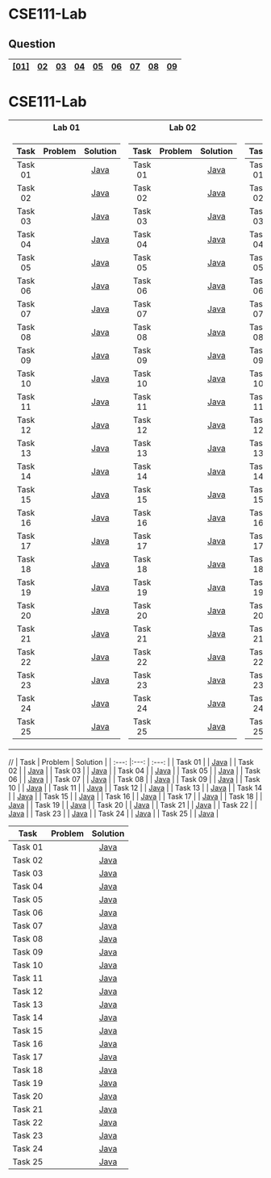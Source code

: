 # CSE111-Lab

## Question
| <a href="https://git.io/JvFcF">[01]</a> | [02](https://git.io/JvFcA) | [03](https://git.io/JvFcx) | [04](https://git.io/JvFCf) | [05](https://git.io/JvFCJ) | [06](https://git.io/JvFCk) | [07](https://git.io/JvFCL) | [08](https://git.io/JvFCt) | [09](https://git.io/JvFCO) |
|:--:|:--:|:--:|:--:|:--:|:--:|:--:|:--:|:--:|

# CSE111-Lab

<table>
<tr><th>Lab 01 </th><th>Lab 02</th><th>Lab 03</th></tr>
<tr>
  <td>
    
| Task | Problem | Solution |
| :---: |:---: | :---: |
| Task 01 | | [Java]() |
| Task 02 | | [Java](https://git.io/JvF39) |
| Task 03 | | [Java](https://git.io/JvF37) |
| Task 04 | | [Java](https://git.io/JvF35) |
| Task 05 | | [Java](https://git.io/JvF3d) |
| Task 06 | | [Java](https://git.io/JvF3b) |
| Task 07 | | [Java](https://git.io/JvF3p) |
| Task 08 | | [Java](https://git.io/JvF3h) |
| Task 09 | | [Java](https://git.io/JvF3h) |
| Task 10 | | [Java](https://git.io/JvF3h) |
| Task 11 | | [Java](https://git.io/JvF3h) |
| Task 12 | | [Java](https://git.io/JvF3h) |
| Task 13 | | [Java](https://git.io/JvF3h) |
| Task 14 | | [Java](https://git.io/JvF39) |
| Task 15 | | [Java](https://git.io/JvF37) |
| Task 16 | | [Java](https://git.io/JvF35) |
| Task 17 | | [Java](https://git.io/JvF3d) |
| Task 18 | | [Java](https://git.io/JvF3b) |
| Task 19 | | [Java](https://git.io/JvF3p) |
| Task 20 | | [Java](https://git.io/JvF3h) |
| Task 21 | | [Java](https://git.io/JvF3h) |
| Task 22 | | [Java](https://git.io/JvF3h) |
| Task 23 | | [Java](https://git.io/JvF3h) |
| Task 24 | | [Java](https://git.io/JvF3h) |
| Task 25 | | [Java](https://git.io/JvF3h) |
    
</td>
<td>

| Task | Problem | Solution |
| :---: |:---: | :---: |
| Task 01 | | [Java]() |
| Task 02 | | [Java](https://git.io/JvF39) |
| Task 03 | | [Java](https://git.io/JvF37) |
| Task 04 | | [Java](https://git.io/JvF35) |
| Task 05 | | [Java](https://git.io/JvF3d) |
| Task 06 | | [Java](https://git.io/JvF3b) |
| Task 07 | | [Java](https://git.io/JvF3p) |
| Task 08 | | [Java](https://git.io/JvF3h) |
| Task 09 | | [Java](https://git.io/JvF3h) |
| Task 10 | | [Java](https://git.io/JvF3h) |
| Task 11 | | [Java](https://git.io/JvF3h) |
| Task 12 | | [Java](https://git.io/JvF3h) |
| Task 13 | | [Java](https://git.io/JvF39) |
| Task 14 | | [Java](https://git.io/JvF39) |
| Task 15 | | [Java](https://git.io/JvF37) |
| Task 16 | | [Java](https://git.io/JvF35) |
| Task 17 | | [Java](https://git.io/JvF3d) |
| Task 18 | | [Java](https://git.io/JvF3b) |
| Task 19 | | [Java](https://git.io/JvF3p) |
| Task 20 | | [Java](https://git.io/JvF3h) |
| Task 21 | | [Java](https://git.io/JvF3h) |
| Task 22 | | [Java](https://git.io/JvF3h) |
| Task 23 | | [Java](https://git.io/JvF3h) |
| Task 24 | | [Java](https://git.io/JvF3h) |
| Task 25 | | [Java](https://git.io/JvF3h) |


</td>
<td>

| Task | Problem | Solution |
| :---: |:---: | :---: |
| Task 01 | | [Java]() |
| Task 02 | | [Java](https://git.io/JvF39) |
| Task 03 | | [Java](https://git.io/JvF37) |
| Task 04 | | [Java](https://git.io/JvF35) |
| Task 05 | | [Java](https://git.io/JvF3d) |
| Task 06 | | [Java](https://git.io/JvF3b) |
| Task 07 | | [Java](https://git.io/JvF3p) |
| Task 08 | | [Java](https://git.io/JvF3h) |
| Task 09 | | [Java](https://git.io/JvF3h) |
| Task 10 | | [Java](https://git.io/JvF3h) |
| Task 11 | | [Java](https://git.io/JvF3h) |
| Task 12 | | [Java](https://git.io/JvF3h) |
| Task 13 | | [Java](https://git.io/JvF39) |
| Task 14 | | [Java](https://git.io/JvF39) |
| Task 15 | | [Java](https://git.io/JvF37) |
| Task 16 | | [Java](https://git.io/JvF35) |
| Task 17 | | [Java](https://git.io/JvF3d) |
| Task 18 | | [Java](https://git.io/JvF3b) |
| Task 19 | | [Java](https://git.io/JvF3p) |
| Task 20 | | [Java](https://git.io/JvF3h) |
| Task 21 | | [Java](https://git.io/JvF3h) |
| Task 22 | | [Java](https://git.io/JvF3h) |
| Task 23 | | [Java](https://git.io/JvF3h) |
| Task 24 | | [Java](https://git.io/JvF3h) |
| Task 25 | | [Java](https://git.io/JvF3h) |

</td>
</tr> 
</table>
<!---| Day | []() | [Java]() |--->


//
| Task | Problem | Solution |
| :---: |:---: | :---: |
| Task 01 | | [Java]() |
| Task 02 | | [Java](https://git.io/JvF39) |
| Task 03 | | [Java](https://git.io/JvF37) |
| Task 04 | | [Java](https://git.io/JvF35) |
| Task 05 | | [Java](https://git.io/JvF3d) |
| Task 06 | | [Java](https://git.io/JvF3b) |
| Task 07 | | [Java](https://git.io/JvF3p) |
| Task 08 | | [Java](https://git.io/JvF3h) |
| Task 09 | | [Java](https://git.io/JvF3h) |
| Task 10 | | [Java](https://git.io/JvF3h) |
| Task 11 | | [Java](https://git.io/JvF3h) |
| Task 12 | | [Java](https://git.io/JvF3h) |
| Task 13 | | [Java](https://git.io/JvF39) |
| Task 14 | | [Java](https://git.io/JvF39) |
| Task 15 | | [Java](https://git.io/JvF37) |
| Task 16 | | [Java](https://git.io/JvF35) |
| Task 17 | | [Java](https://git.io/JvF3d) |
| Task 18 | | [Java](https://git.io/JvF3b) |
| Task 19 | | [Java](https://git.io/JvF3p) |
| Task 20 | | [Java](https://git.io/JvF3h) |
| Task 21 | | [Java](https://git.io/JvF3h) |
| Task 22 | | [Java](https://git.io/JvF3h) |
| Task 23 | | [Java](https://git.io/JvF3h) |
| Task 24 | | [Java](https://git.io/JvF3h) |
| Task 25 | | [Java](https://git.io/JvF3h) |


</td>
<td>

| Task | Problem | Solution |
| :---: |:---: | :---: |
| Task 01 | | [Java]() |
| Task 02 | | [Java](https://git.io/JvF39) |
| Task 03 | | [Java](https://git.io/JvF37) |
| Task 04 | | [Java](https://git.io/JvF35) |
| Task 05 | | [Java](https://git.io/JvF3d) |
| Task 06 | | [Java](https://git.io/JvF3b) |
| Task 07 | | [Java](https://git.io/JvF3p) |
| Task 08 | | [Java](https://git.io/JvF3h) |
| Task 09 | | [Java](https://git.io/JvF3h) |
| Task 10 | | [Java](https://git.io/JvF3h) |
| Task 11 | | [Java](https://git.io/JvF3h) |
| Task 12 | | [Java](https://git.io/JvF3h) |
| Task 13 | | [Java](https://git.io/JvF39) |
| Task 14 | | [Java](https://git.io/JvF39) |
| Task 15 | | [Java](https://git.io/JvF37) |
| Task 16 | | [Java](https://git.io/JvF35) |
| Task 17 | | [Java](https://git.io/JvF3d) |
| Task 18 | | [Java](https://git.io/JvF3b) |
| Task 19 | | [Java](https://git.io/JvF3p) |
| Task 20 | | [Java](https://git.io/JvF3h) |
| Task 21 | | [Java](https://git.io/JvF3h) |
| Task 22 | | [Java](https://git.io/JvF3h) |
| Task 23 | | [Java](https://git.io/JvF3h) |
| Task 24 | | [Java](https://git.io/JvF3h) |
| Task 25 | | [Java](https://git.io/JvF3h) |

</td>
</tr> 
